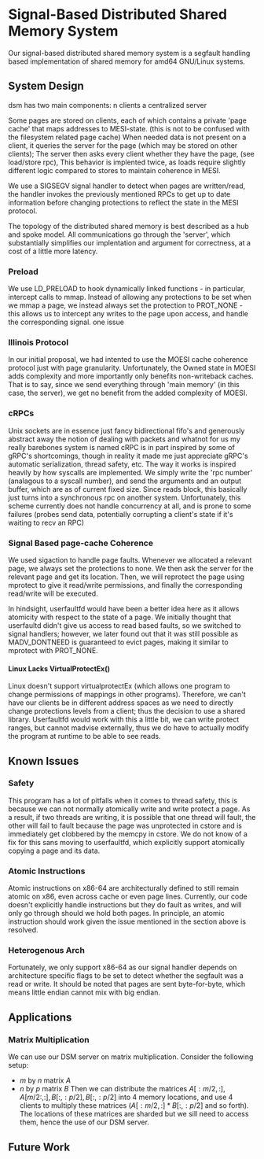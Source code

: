 # Signal-Based Distributed Shared Memory System 

Our signal-based distributed shared memory system is a segfault handling based implementation of shared memory for amd64 GNU/Linux systems.

## System Design
dsm has two main components:
    n clients
    a centralized server

Some pages are stored on clients, each of which contains a private 'page cache' that maps addresses to MESI-state. (this is not to be confused with the filesystem related page cache)
When needed data is not present on a client, it queries the server for the page (which may be stored on other clients);
The server then asks every client whether they have the page, (see load/store rpc),
This behavior is implented twice, as loads require slightly different logic compared to stores to maintain coherence in MESI.

We use a SIGSEGV signal handler to detect when pages are written/read, the handler invokes the previously mentioned RPCs to get up to date information before changing protections to reflect the state in the MESI protocol.

The topology of the distributed shared memory is best described as a hub and spoke model. All communications go through the 'server', which substantially simplifies our implentation and argument for correctness, at a cost of a little more latency.

### Preload
We use LD_PRELOAD to hook dynamically linked functions - in particular, intercept calls to mmap. Instead of allowing any protections to be set when we mmap a page, we instead always set the protection to PROT_NONE - this allows us to intercept any writes to the page upon access, and handle the corresponding signal. 
one issue 

### Illinois Protocol
In our initial proposal, we had intented to use the MOESI cache coherence protocol just with page granularity.
Unfortunately, the Owned state in MOESI adds complexity and more importantly only benefits non-writeback caches.
That is to say, since we send everything through 'main memory' (in this case, the server), we get no benefit from the added complexity of MOESI.

### cRPCs
Unix sockets are in essence just fancy bidirectional fifo's and generously abstract away the notion of dealing with packets and whatnot for us 
my really barebones system is named cRPC is in part inspired by some of gRPC's shortcomings, though in reality it made me just appreciate gRPC's automatic serialization, thread safety, etc.
The way it works is inspired heavily by how syscalls are implemented. We simply write the 'rpc number' (analagous to a syscall number), and send the arguments and an output buffer, which are as of current fixed size. Since reads block, this basically just turns into a synchronous rpc on another system. Unfortunately, this scheme currently does not handle concurrency at all, and is prone to some failures (probes send data, potentially corrupting a client's state if it's waiting to recv an RPC)


### Signal Based page-cache Coherence
We used sigaction to handle page faults. Whenever we allocated a relevant page, we always set the protections to none.
We then ask the server for the relevant page and get its location. Then, we will reprotect the page using mprotect to give it read/write permissions, 
and finally the corresponding read/write will be executed.

In hindsight, userfaultfd would have been a better idea here as it allows atomicity with respect to the state of a page.
We initially thought that userfaultd didn't give us access to read based faults, so we switched to signal handlers; however, we later found out that it was still possible as MADV_DONTNEED is guaranteed to evict pages, making it similar to mprotect with PROT_NONE.

#### Linux Lacks VirtualProtectEx()
Linux doesn't support virtualprotectEx (which allows one program to change permissions of mappings in other programs).
Therefore, we can't have our clients be in different address spaces as we need to directly change protections levels from a client; thus the decision to use a shared library.
Userfaultfd would work with this a little bit, we can write protect ranges, but cannot madvise externally, thus we do have to actually modify the program at runtime to be able to see reads.

## Known Issues

### Safety
This program has a lot of pitfalls when it comes to thread safety, this is because we can not normally atomically write and write protect a page. As a result, if two threads are writing, it is possible that one thread will fault, the other will fail to fault because the page was unprotected in cstore and is immediately get clobbered by the memcpy in cstore. We do not know of a fix for this sans moving to userfaultfd, which explicitly support atomically copying a page and its data.

### Atomic Instructions
Atomic instructions on x86-64 are architecturally defined to still remain atomic on x86, even across cache or even page lines. Currently, our code doesn't explicitly handle instructions but they do fault as writes, and will only go through should we hold both pages.
In principle, an atomic instruction should work given the issue mentioned in the section above is resolved.

### Heterogenous Arch
Fortunately, we only support x86-64 as our signal handler depends on architecture specific flags to be set to detect whether the segfault was a read or write. It should be noted that pages are sent byte-for-byte, which means little endian cannot mix with big endian.

## Applications

### Matrix Multiplication

We can use our DSM server on matrix multiplication. Consider the following setup:
- $m$ by $n$ matrix $A$
- $n$ by $p$ matrix $B$
Then we can distribute the matrices $A[:m/2, :], A[m/2:, :], B[:, :p/2], B[:, :p/2]$ into $4$ memory locations,
and use $4$ clients to multiply these matrices ($A[:m/2, :] * B[:, :p/2]$ and so forth).
The locations of these matrices are sharded but we sill need to access them, hence the use of our DSM server.

## Future Work



